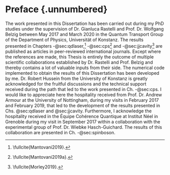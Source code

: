 # Preface {.unnumbered}

The work presented in this Dissertation has been carried out during my PhD
studies under the supervision of Dr. Gianluca Rastelli and Prof. Dr. Wolfgang
Belzig
between May 2017 and March 2020 in the Quantum Transport Group of the
Department of Physics, Universität of Konstanz.
The results presented in Chapters -@sec:qdlaser,[^1] -@sec:cps[^2] and -@sec:jjcavity[^3] are published as articles
in peer-reviewed
international journals.
Except where the references are made, this Thesis is entirely the
outcome of multiple scientific collaborations established by Dr. Rastelli and Prof.
Belzig and thereby contains a lot of valuable inputs from their side.
The numerical code implemented to obtain the results of this Dissertation
has been developed by me.
Dr. Robert Hussein from the University of Konstanz is
greatly acknowledged for the fruitful discussions and the technical support received during
the path that led to the work presented in Ch. -@sec:cps.
I would like to appreciate here the hospitality received from
Prof. Dr. Andrew Armour at the University of Nottingham, during my visits in
February 2017 and February 2019, that led to the development of the results
presented in Chs. @sec:qdlaser and @sec:jjcavity.
Furthermore, I acknowledge the hospitality received in the Équipe Cohérence
Quantique at Institut Néel in Grenoble during my
visit in September 2017 within a collaboration with the experimental group of
Prof. Dr. Wiebke Hasch-Guichard. The results of this collaboration are presented
in Ch. -@sec:spinboson.

[^1]: \fullcite{Mantovani2019}.
[^2]: \fullcite{Mantovani2019a}.
[^3]: \fullcite{Morley2019}.

